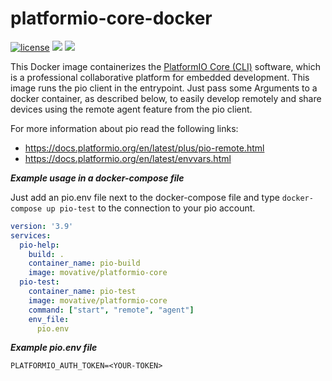 # platformio-core-docker
[![license](https://img.shields.io/badge/license-MIT-green.svg)](https://gitlab.com/movative/hugo-extended/-/blob/master/LICENSE)
[![](https://images.microbadger.com/badges/image/movative/hugo-extended.svg)](https://microbadger.com/images/movative/hugo-extended "Get your own image badge on microbadger.com")
[![](https://images.microbadger.com/badges/version/movative/hugo-extended.svg)](https://microbadger.com/images/movative/hugo-extended "Get your own version badge on microbadger.com")

This Docker image containerizes the [PlatformIO Core (CLI)](https://docs.platformio.org/) software, which is a professional collaborative platform for embedded development. This image runs the pio client in the entrypoint. Just pass some Arguments to a docker container, as described below, to easily develop remotely and share devices using the remote agent feature from the pio client.

For more information about pio read the following links:
- https://docs.platformio.org/en/latest/plus/pio-remote.html
- https://docs.platformio.org/en/latest/envvars.html

***Example usage in a docker-compose file***

Just add an pio.env file next to the docker-compose file and type `docker-compose up pio-test` to the connection to your pio account.

```yaml
version: '3.9'
services:
  pio-help:
    build: .
    container_name: pio-build
    image: movative/platformio-core
  pio-test:
    container_name: pio-test
    image: movative/platformio-core
    command: ["start", "remote", "agent"]
    env_file:
      pio.env
```

***Example pio.env file***

```shell
PLATFORMIO_AUTH_TOKEN=<YOUR-TOKEN>
```

